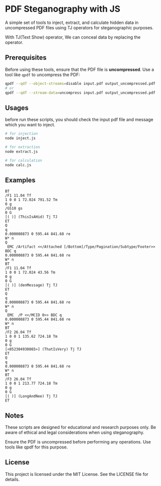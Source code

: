 # PDF Steganography with JS

A simple set of tools to inject, extract, and calculate hidden data in uncompressed PDF files using TJ operators for steganographic purposes.

With TJ(Text Show) operator, We can conceal data by replacing the operator.

## Prerequisites

Before using these tools, ensure that the PDF file is **uncompressed**. Use a tool like `qpdf` to uncompress the PDF:
``` bash
qpdf --qdf --object-streams=disable input.pdf output_uncompressed.pdf
# or
qpdf --qdf --stream-data=uncompress input.pdf output_uncompressed.pdf
```

## Usages
before run these scripts, you should check the input pdf file and message which you want to inject.

```bash
# for injection
node inject.js

# for extraction
node extract.js

# for calculation
node calc.js
```

## Examples
```
BT
/F1 11.04 Tf
1 0 0 1 72.024 791.52 Tm
0 g
/GS10 gs
0 G
[( )] (ThisIsAHid) Tj TJ
ET
Q
q
0.000008873 0 595.44 841.68 re
W* n
Q
 EMC /Artifact <</Attached [/Bottom]/Type/Pagination/Subtype/Footer>> BDC q
0.000008873 0 595.44 841.68 re
W* n
BT
/F1 11.04 Tf
1 0 0 1 72.024 43.56 Tm
0 g
0 G
[( )] (denMessage) Tj TJ
ET
Q
q
0.000008873 0 595.44 841.68 re
W* n
Q
 EMC  /P <</MCID 0>> BDC q
0.000008873 0 595.44 841.68 re
W* n
BT
/F2 26.04 Tf
1 0 0 1 135.62 724.18 Tm
0 g
0 G
[<052304930865>] (ThatIsVery) Tj TJ
ET
Q
q
0.000008873 0 595.44 841.68 re
W* n
BT
/F3 26.04 Tf
1 0 0 1 213.77 724.18 Tm
0 g
0 G
[( )] (LongAndNee) Tj TJ
ET
```

## Notes

These scripts are designed for educational and research purposes only. Be aware of ethical and legal considerations when using steganography.

Ensure the PDF is uncompressed before performing any operations. Use tools like qpdf for this purpose.

## License

This project is licensed under the MIT License. See the LICENSE file for details.
